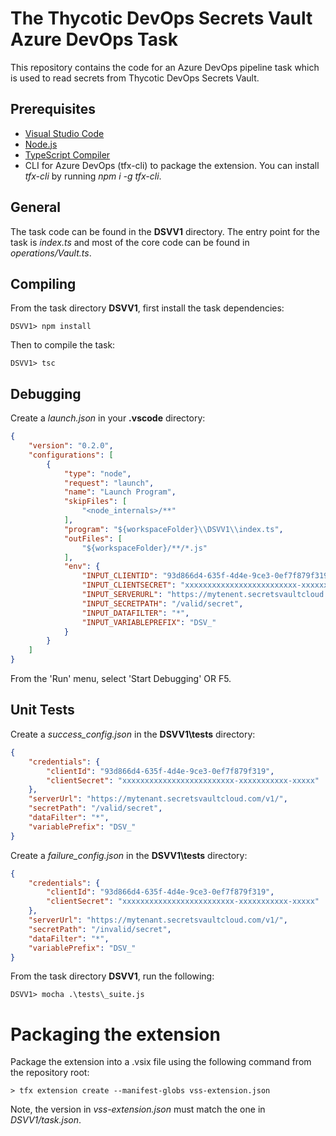 # The Thycotic DevOps Secrets Vault Azure DevOps Task
This repository contains the code for an Azure DevOps pipeline task which is used to read secrets from Thycotic DevOps Secrets Vault.

## Prerequisites
* [Visual Studio Code](https://code.visualstudio.com/)
* [Node.js](https://nodejs.org)
* [TypeScript Compiler](https://www.npmjs.com/package/typescript)
* CLI for Azure DevOps (tfx-cli) to package the extension. You can install *tfx-cli* by running *npm i -g tfx-cli*.

## General
The task code can be found in the **DSVV1** directory. The entry point for the task is *index.ts* and most of the core code can be found in *operations/Vault.ts*.

## Compiling
From the task directory **DSVV1**, first install the task dependencies:
```
DSVV1> npm install
```

Then to compile the task:
```
DSVV1> tsc
```

## Debugging
Create a *launch.json* in your **.vscode** directory:
```json
{
    "version": "0.2.0",
    "configurations": [
        {
            "type": "node",
            "request": "launch",
            "name": "Launch Program",
            "skipFiles": [
                "<node_internals>/**"
            ],
            "program": "${workspaceFolder}\\DSVV1\\index.ts",
            "outFiles": [
                "${workspaceFolder}/**/*.js"
            ],
            "env": {
                "INPUT_CLIENTID": "93d866d4-635f-4d4e-9ce3-0ef7f879f319",
                "INPUT_CLIENTSECRET": "xxxxxxxxxxxxxxxxxxxxxxxxx-xxxxxxxxxxx-xxxxx",
                "INPUT_SERVERURL": "https://mytenent.secretsvaultcloud.com/v1/",
                "INPUT_SECRETPATH": "/valid/secret",
                "INPUT_DATAFILTER": "*",
                "INPUT_VARIABLEPREFIX": "DSV_"
            }
        }
    ]
}
```
From the 'Run' menu, select 'Start Debugging' OR F5.

## Unit Tests
Create a *success_config.json* in the **DSVV1\tests** directory:
```json
{
    "credentials": {
        "clientId": "93d866d4-635f-4d4e-9ce3-0ef7f879f319",
        "clientSecret": "xxxxxxxxxxxxxxxxxxxxxxxxx-xxxxxxxxxxx-xxxxx"
    },
    "serverUrl": "https://mytenant.secretsvaultcloud.com/v1/",
    "secretPath": "/valid/secret",
    "dataFilter": "*",
    "variablePrefix": "DSV_"
}
```
Create a *failure_config.json* in the **DSVV1\tests** directory:
```json
{
    "credentials": {
        "clientId": "93d866d4-635f-4d4e-9ce3-0ef7f879f319",
        "clientSecret": "xxxxxxxxxxxxxxxxxxxxxxxxx-xxxxxxxxxxx-xxxxx"
    },
    "serverUrl": "https://mytenant.secretsvaultcloud.com/v1/",
    "secretPath": "/invalid/secret",
    "dataFilter": "*",
    "variablePrefix": "DSV_"
}
```
From the task directory **DSVV1**, run the following:
```
DSVV1> mocha .\tests\_suite.js
```

# Packaging the extension
Package the extension into a .vsix file using the following command from the repository root:
```
> tfx extension create --manifest-globs vss-extension.json
```
Note, the version in *vss-extension.json* must match the one in *DSVV1/task.json*.
